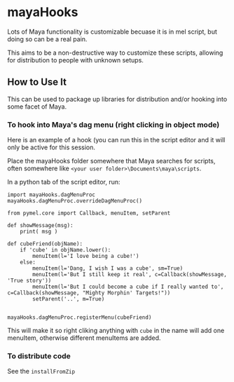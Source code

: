 # mayaHooks

Lots of Maya functionality is customizable becuase it is in mel script, but
doing so can be a real pain.

This aims to be a non-destructive way to customize these scripts, allowing for
distribution to people with unknown setups.

## How to Use It

This can be used to package up libraries for distribution and/or hooking into
some facet of Maya.


### To hook into Maya's dag menu (right clicking in object mode)
    
Here is an example of a hook (you can run this in the script editor and it will
only be active for this session.

Place the mayaHooks folder somewhere that Maya searches for scripts, often
somewhere like `<your user folder>\Documents\maya\scripts`.

In a python tab of the script editor, run:

```
import mayaHooks.dagMenuProc
mayaHooks.dagMenuProc.overrideDagMenuProc()

from pymel.core import Callback, menuItem, setParent

def showMessage(msg):
    print( msg )

def cubeFriend(objName):
    if 'cube' in objName.lower():
        menuItem(l='I love being a cube!')
    else:
        menuItem(l='Dang, I wish I was a cube', sm=True)
        menuItem(l='But I still keep it real', c=Callback(showMessage, 'True story'))
        menuItem(l='But I could become a cube if I really wanted to', c=Callback(showMessage, "Mighty Morphin' Targets!"))
        setParent('..', m=True)
    

mayaHooks.dagMenuProc.registerMenu(cubeFriend)
```

This will make it so right cliking anything with `cube` in the name will add
one menuItem, otherwise different menuItems are added.

### To distribute code

See the `installFromZip`
